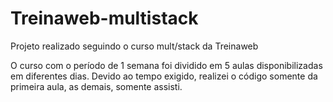 # Treinaweb-multistack

Projeto realizado seguindo o curso mult/stack da Treinaweb

O curso com o período de 1 semana foi dividido em 5 aulas disponibilizadas em diferentes dias.
Devido ao tempo exigido, realizei o código somente da primeira aula, as demais, somente assisti.
